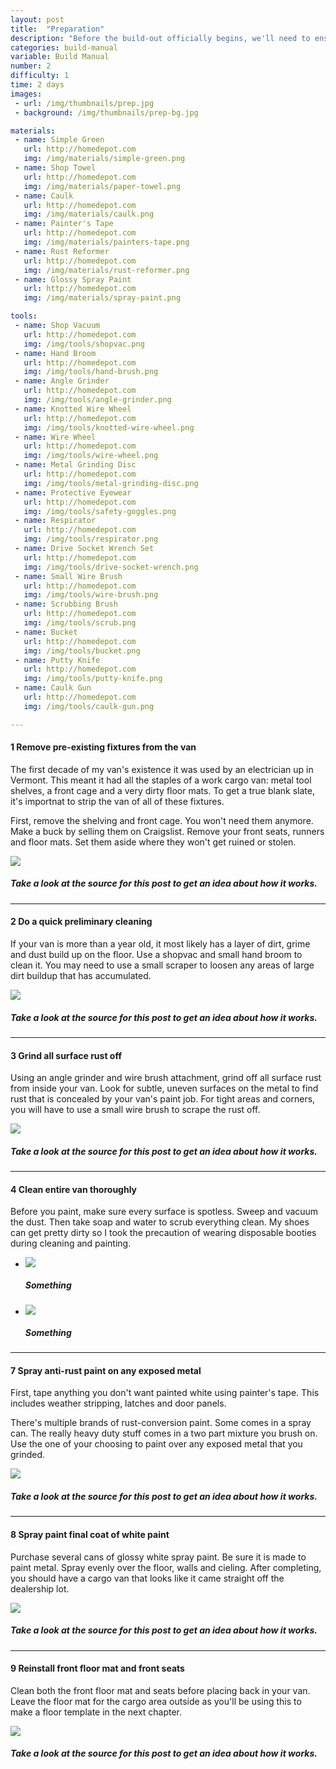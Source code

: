```yaml
---
layout: post
title:  "Preparation"
description: "Before the build-out officially begins, we'll need to ensure your blank canvas is a clean canvas."
categories: build-manual
variable: Build Manual
number: 2
difficulty: 1
time: 2 days
images:
 - url: /img/thumbnails/prep.jpg
 - background: /img/thumbnails/prep-bg.jpg

materials:
 - name: Simple Green
   url: http://homedepot.com
   img: /img/materials/simple-green.png
 - name: Shop Towel
   url: http://homedepot.com
   img: /img/materials/paper-towel.png
 - name: Caulk
   url: http://homedepot.com
   img: /img/materials/caulk.png
 - name: Painter's Tape
   url: http://homedepot.com
   img: /img/materials/painters-tape.png
 - name: Rust Reformer
   url: http://homedepot.com
   img: /img/materials/rust-reformer.png
 - name: Glossy Spray Paint
   url: http://homedepot.com
   img: /img/materials/spray-paint.png

tools:
 - name: Shop Vacuum
   url: http://homedepot.com
   img: /img/tools/shopvac.png
 - name: Hand Broom
   url: http://homedepot.com
   img: /img/tools/hand-brush.png
 - name: Angle Grinder
   url: http://homedepot.com
   img: /img/tools/angle-grinder.png
 - name: Knotted Wire Wheel
   url: http://homedepot.com
   img: /img/tools/knotted-wire-wheel.png
 - name: Wire Wheel
   url: http://homedepot.com
   img: /img/tools/wire-wheel.png
 - name: Metal Grinding Disc
   url: http://homedepot.com
   img: /img/tools/metal-grinding-disc.png
 - name: Protective Eyewear
   url: http://homedepot.com
   img: /img/tools/safety-goggles.png
 - name: Respirator
   url: http://homedepot.com
   img: /img/tools/respirator.png
 - name: Drive Socket Wrench Set
   url: http://homedepot.com
   img: /img/tools/drive-socket-wrench.png
 - name: Small Wire Brush
   url: http://homedepot.com
   img: /img/tools/wire-brush.png
 - name: Scrubbing Brush
   url: http://homedepot.com
   img: /img/tools/scrub.png
 - name: Bucket
   url: http://homedepot.com
   img: /img/tools/bucket.png
 - name: Putty Knife
   url: http://homedepot.com
   img: /img/tools/putty-knife.png
 - name: Caulk Gun
   url: http://homedepot.com
   img: /img/tools/caulk-gun.png

---
```

#### <span class="number"><span>1</span></span> Remove pre-existing fixtures from the van

The first decade of my van's existence it was used by an electrician up in Vermont. This meant it had all the staples of a work cargo van: metal tool shelves, a front cage and a very dirty floor mats. To get a true blank slate, it's importnat to strip the van of all of these fixtures.

First, remove the shelving and front cage. You won't need them anymore. Make a buck by selling them on Craigslist. Remove your front seats, runners and floor mats. Set them aside where they won't get ruined or stolen.

<img src="../img/post-images/preparation-shelf.jpg" /> 

##### Take a look at the source for this post to get an idea about how it works.

<hr />

#### <span class="number"><span>2</span></span> Do a quick preliminary cleaning

If your van is more than a year old, it most likely has a layer of dirt, grime and dust build up on the floor. Use a shopvac and small hand broom to clean it. You may need to use a small scraper to loosen any areas of large dirt buildup that has accumulated.

<img src="../img/post-images/preparation-vacuum2.jpg" /> 

##### Take a look at the source for this post to get an idea about how it works.

<hr />

#### <span class="number"><span>3</span></span> Grind all surface rust off

Using an angle grinder and wire brush attachment, grind off all surface rust from inside your van. Look for subtle, uneven surfaces on the metal to find rust that is concealed by your van's paint job. For tight areas and corners, you will have to use a small wire brush to scrape the rust off.

<img src="../img/post-images/preparation-grind.jpg" /> 

##### Take a look at the source for this post to get an idea about how it works.

<hr />

#### <span class="number"><span>4</span></span> Clean entire van thoroughly

Before you paint, make sure every surface is spotless. Sweep and vacuum the dust. Then take soap and water to scrub everything clean. My shoes can get pretty dirty so I took the precaution of wearing disposable booties during cleaning and painting.

<div class="flexslider article-slider">
<ul class="slides">
  <li>
  	<img src="../img/post-images/preparation-sidedirty.jpg" /><h5>Something</h5>
  </li>
  <li>
  	<img src="../img/post-images/preparation-sideclean.jpg" /><h5>Something</h5>
  </li>
</ul>
</div>

<hr />

#### <span class="number"><span>7</span></span> Spray anti-rust paint on any exposed metal

First, tape anything you don't want painted white using painter's tape. This includes weather stripping, latches and door panels.

There's multiple brands of rust-conversion paint. Some comes in a spray can. The really heavy duty stuff comes in a two part mixture you brush on. Use the one of your choosing to paint over any exposed metal that you grinded.

<img src="../img/post-images/preparation-painting2.jpg" />

##### Take a look at the source for this post to get an idea about how it works.

<hr />

#### <span class="number"><span>8</span></span> Spray paint final coat of white paint

Purchase several cans of glossy white spray paint. Be sure it is made to paint metal. Spray evenly over the floor, walls and cieling. After completing, you should have a cargo van that looks like it came straight off the dealership lot. 

<img src="../img/post-images/preparation-painting.jpg" />

##### Take a look at the source for this post to get an idea about how it works.

<hr />

#### <span class="number"><span>9</span></span> Reinstall front floor mat and front seats

Clean both the front floor mat and seats before placing back in your van. Leave the floor mat for the cargo area outside as you'll be using this to make a floor template in the next chapter.

<img src="../img/post-images/preparation-seat.jpg" />

##### Take a look at the source for this post to get an idea about how it works.



[jekyll]:      http://jekyllrb.com
[jekyll-gh]:   https://github.com/jekyll/jekyll
[jekyll-help]: https://github.com/jekyll/jekyll-help
